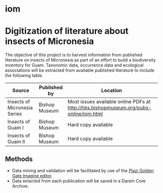 # iom
# Digitization of literature about insects of Micronesia

The objective of this project is to harvest information from published literature on insects of Micronesia as part of an effort to build a biodiversity inventory for Guam. Taxonomic data, occurrence data and ecological associations will be extracted from available published literature to include the following table.

Source | Published by | Location
--- | --- | ---
Insects of Micronesia Series | Bishop Museum  | Most issues available online PDFs at <http://hbs.bishopmuseum.org/pubs-online/iom.html>
Insects of Guam I | Bishop Museum | Hard copy available
Insects of Guam II | Bishop Museum | Hard copy available

## Methods

* Data mining and validation will be facilitated by use of the [Plazi Golden Gate Imagine editor](http://plazi.org/resources/treatmentbank/goldengate-editor/). 
* Data extacted from each publication will be saved in a Darein Core Archive.
